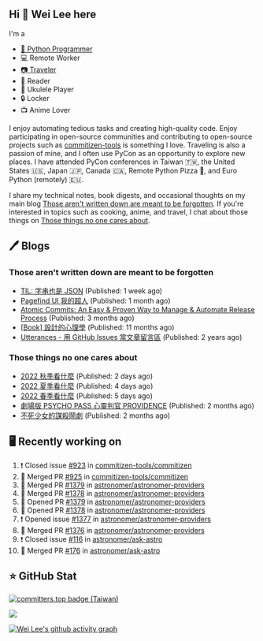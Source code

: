 ## Hi 👋 Wei Lee here

I'm a

* [🐍 Python Programmer](https://pycon-note.wei-lee.me/)
* 💻 Remote Worker
* [📷 Traveler](https://travlog.wei-lee.me/)
* 📖 Reader
* 🎵 Ukulele Player
* 🔒 Locker
* 📺 Anime Lover

I enjoy automating tedious tasks and creating high-quality code. Enjoy participating in open-source communities and contributing to open-source projects such as [commitizen-tools](https://github.com/commitizen-tools) is something I love. Traveling is also a passion of mine, and I often use PyCon as an opportunity to explore new places. I have attended PyCon conferences in Taiwan 🇹🇼, the United States 🇺🇸, Japan 🇯🇵, Canada 🇨🇦, Remote Python Pizza 🍕, and Euro Python (remotely) 🇪🇺.

I share my technical notes, book digests, and occasional thoughts on my main blog [Those aren't written down are meant to be forgotten](https://blog.wei-lee.me/). If you're interested in topics such as cooking, anime, and travel, I chat about those things on [Those things no one cares about](https://travlog.wei-lee.me/).

## 🖊️ Blogs

### Those aren't written down are meant to be forgotten

* [TIL: 字串也是 JSON](https://blog.wei-lee.me/posts/tech/2023/11/til-string-is-a-kind-of-json) (Published: 1 week ago)
* [Pagefind UI 我的超人](https://blog.wei-lee.me/posts/tech/2023/11/pagefind-ui) (Published: 1 month ago)
* [Atomic Commits: An Easy &amp; Proven Way to Manage &amp; Automate Release Process](https://blog.wei-lee.me/posts/tech/2023/08/atomic-commits-coscup-2023) (Published: 3 months ago)
* [[Book] 設計的心理學](https://blog.wei-lee.me/posts/book/2023/01/the-design-of-everyday-things) (Published: 11 months ago)
* [Utterances - 用 GitHub Issues 當文章留言區](https://blog.wei-lee.me/posts/tech/2022/02/use-github-issues-as-comment-system) (Published: 2 years ago)

### Those things no one cares about

* [2022 秋季看什麼](https://travlog.wei-lee.me/posts/review/2023/12/what-i-watch-in-2022-fall) (Published: 2 days ago)
* [2022 夏季看什麼](https://travlog.wei-lee.me/posts/review/2023/12/what-i-watch-in-2022-summer) (Published: 4 days ago)
* [2022 春季看什麼](https://travlog.wei-lee.me/posts/review-todo/2023/12/what-i-watch-in-2022-sprint) (Published: 5 days ago)
* [劇場版 PSYCHO PASS 心靈判官 PROVIDENCE](https://travlog.wei-lee.me/posts/review/2023/10/psycho-pass-providence) (Published: 2 months ago)
* [不死少女的謀殺鬧劇](https://travlog.wei-lee.me/posts/review/2023/10/undead-girl-murder-farce) (Published: 2 months ago)

## 🖥️ Recently working on

1. ❗️ Closed issue [#923](https://github.com/commitizen-tools/commitizen/issues/923) in [commitizen-tools/commitizen](https://github.com/commitizen-tools/commitizen)
2. 🎉 Merged PR [#925](https://github.com/commitizen-tools/commitizen/pull/925) in [commitizen-tools/commitizen](https://github.com/commitizen-tools/commitizen)
3. 🎉 Merged PR [#1379](https://github.com/astronomer/astronomer-providers/pull/1379) in [astronomer/astronomer-providers](https://github.com/astronomer/astronomer-providers)
4. 🎉 Merged PR [#1378](https://github.com/astronomer/astronomer-providers/pull/1378) in [astronomer/astronomer-providers](https://github.com/astronomer/astronomer-providers)
5. 💪 Opened PR [#1379](https://github.com/astronomer/astronomer-providers/pull/1379) in [astronomer/astronomer-providers](https://github.com/astronomer/astronomer-providers)
6. 💪 Opened PR [#1378](https://github.com/astronomer/astronomer-providers/pull/1378) in [astronomer/astronomer-providers](https://github.com/astronomer/astronomer-providers)
7. ❗️ Opened issue [#1377](https://github.com/astronomer/astronomer-providers/issues/1377) in [astronomer/astronomer-providers](https://github.com/astronomer/astronomer-providers)
8. 🎉 Merged PR [#1376](https://github.com/astronomer/astronomer-providers/pull/1376) in [astronomer/astronomer-providers](https://github.com/astronomer/astronomer-providers)
9. ❗️ Closed issue [#116](https://github.com/astronomer/ask-astro/issues/116) in [astronomer/ask-astro](https://github.com/astronomer/ask-astro)
10. 🎉 Merged PR [#176](https://github.com/astronomer/ask-astro/pull/176) in [astronomer/ask-astro](https://github.com/astronomer/ask-astro)


## ⭐ GitHub Stat

[![committers.top badge (Taiwan)](https://user-badge.committers.top/taiwan_public/Lee-W.svg)](https://user-badge.committers.top/taiwan_public/Lee-W)

[![](https://github-readme-stats.vercel.app/api?username=Lee-W&show_icons=true&hide_title=true&cache_seconds=86400)](https://github.com/anuraghazra/github-readme-stats)

[![Wei Lee's github activity graph](https://github-readme-activity-graph.vercel.app/graph?username=Lee-W&theme=dracula)](https://github.com/ashutosh00710/github-readme-activity-graph)
